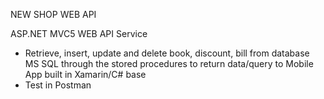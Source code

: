 NEW SHOP WEB API

ASP.NET MVC5 WEB API Service
- Retrieve, insert, update and delete book, discount, bill from database MS SQL through the stored procedures to return data/query to Mobile App built in Xamarin/C# base
- Test in Postman


